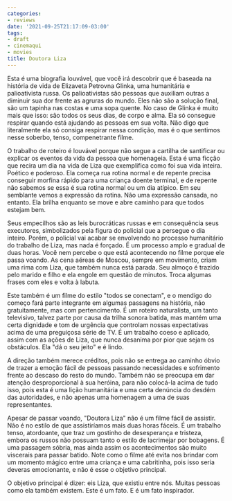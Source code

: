```yaml
---
categories:
- reviews
date: '2021-09-25T21:17:09-03:00'
tags:
- draft
- cinemaqui
- movies
title: Doutora Liza
---
```


Esta é uma biografia louvável, que você irá descobrir que é baseada na história de vida de Elizaveta Petrovna Glinka, uma humanitária e palioativista russa. Os palioativistas são pessoas que auxiliam outras a diminuir sua dor frente as agruras do mundo. Eles não são a solução final, são um tapinha nas costas e uma sopa quente. No caso de Glinka é muito mais que isso: são todos os seus dias, de corpo e alma. Ela só consegue respirar quando está ajudando as pessoas em sua volta. Não digo que literalmente ela só consiga respirar nessa condição, mas é o que sentimos nesse soberbo, tenso, compenetrante filme.

O trabalho de roteiro é louvável porque não segue a cartilha de santificar ou explicar os eventos da vida da pessoa que homenageia. Esta é uma ficção que recira um dia na vida de Liza que exemplifica como foi sua vida inteira. Poético e poderoso. Ela começa rua rotina normal e de repente precisa conseguir morfina rápido para uma criança doente terminal, e de repente não sabemos se essa é sua rotina normal ou um dia atípico. Em seu semblante vemos a expressão da rotina. Não uma expressão cansada, no entanto. Ela brilha enquanto se move e abre caminho para que todos estejam bem.

Seus empecilhos são as leis burocráticas russas e em consequência seus executores, simbolizados pela figura do policial que a persegue o dia inteiro. Porém, o policial vai acabar se envolvendo no processo humanitário do trabalho de Liza, mas nada é forçado. É um processo amplo e gradual de duas horas. Você nem percebe o que está acontecendo no filme porque ele passa voando. As cena aéreas de Moscou, sempre em movimento, criam uma rima com Liza, que também nunca está parada. Seu almoço é trazido pelo marido e filho e ela engole em questão de minutos. Troca algumas frases com eles e volta à labuta.

Este também é um filme do estilo "todos se conectam", e o mendigo do começo fará parte integrante em algumas passagens na história, não gratuitamente, mas com pertencimento. É um roteiro naturalista, um tanto televisivo, talvez parte por causa da trilha sonora batida, mas mantém uma certa dignidade e tom de urgência que controlam nossas expectativas acima de uma preguiçosa série de TV. É um trabalho coeso e aplicado, assim com as ações de Liza, que nunca desanima por pior que sejam os obstáculos. Ela "dá o seu jeito" e é lindo.

A direção também merece créditos, pois não se entrega ao caminho óbvio de trazer a emoção fácil de pessoas passando necessidades e sofrimento frente ao descaso do resto do mundo. Também não se preocupa em dar atenção desproporcional à sua heróina, para não colocá-la acima de tudo isso, pois esta é uma lição humanitária e uma certa denúncia do desdém das autoridades, e não apenas uma homenagem a uma de suas representantes.

Apesar de passar voando, "Doutora Liza" não é um filme fácil de assistir. Não é no estilo de que assistiríamos mais duas horas fáceis. É um trabalho tenso, atordoante, que traz um gostinho de desesperança e tristeza, embora os russos não possuam tanto o estilo de lacrimejar por bobagens. É uma passagem sóbria, mas ainda assim os acontecimentos são muito viscerais para passar batido. Note como o filme até evita nos brindar com um momento mágico entre uma criança e uma cabritinha, pois isso seria deveras emocionante, e não é esse o objetivo principal.

O objetivo principal é dizer: eis Liza, que existiu entre nós. Muitas pessoas como ela também existem. Este é um fato. E é um fato inspirador.
